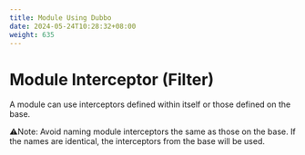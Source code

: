 ```yaml
---
title: Module Using Dubbo
date: 2024-05-24T10:28:32+08:00
weight: 635
---
```

# Module Interceptor (Filter)
A module can use interceptors defined within itself or those defined on the base. 

⚠️Note: Avoid naming module interceptors the same as those on the base. If the names are identical, the interceptors from the base will be used.

